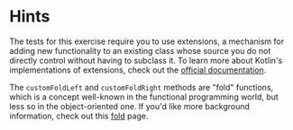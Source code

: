 # Hints

The tests for this exercise require you to use extensions, a mechanism for adding new functionality to an existing class whose source you do not directly control without having to subclass it. To learn more about Kotlin's implementations of extensions, check out the [official documentation](https://kotlinlang.org/docs/reference/extensions.html#extensions).

The `customFoldLeft` and `customFoldRight` methods are "fold" functions, which is a concept well-known in the functional programming world, but less so in the object-oriented one. If you'd like more background information, check out this [fold](https://en.wikipedia.org/wiki/Fold_(higher-order_function)) page.

